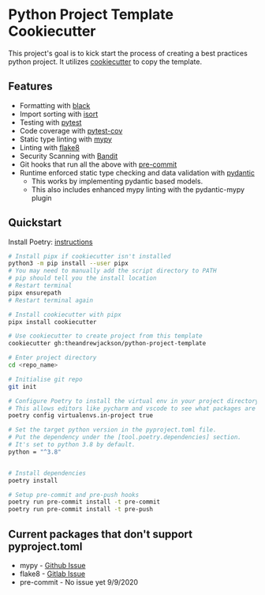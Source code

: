# Python Project Template Cookiecutter

This project's goal is to kick start the process of creating a best practices python project.
It utilizes [cookiecutter](https://github.com/audreyr/cookiecutter) to copy the template.

## Features

- Formatting with [black](https://github.com/psf/black)
- Import sorting with [isort](https://github.com/timothycrosley/isort)
- Testing with [pytest](https://docs.pytest.org/en/latest/)
- Code coverage with [pytest-cov](https://pytest-cov.readthedocs.io/en/latest/index.html)
- Static type linting with [mypy](http://mypy-lang.org/)
- Linting with [flake8](http://flake8.pycqa.org/en/latest/)
- Security Scanning with [Bandit](https://github.com/PyCQA/bandit)
- Git hooks that run all the above with [pre-commit](https://pre-commit.com/)
- Runtime enforced static type checking and data validation with [pydantic](https://pydantic-docs.helpmanual.io/)
    - This works by implementing pydantic based models.
    - This also includes enhanced mypy linting with the pydantic-mypy plugin

## Quickstart

Install Poetry: [instructions](https://python-poetry.org/docs/#installation)

```sh
# Install pipx if cookiecutter isn't installed
python3 -m pip install --user pipx
# You may need to manually add the script directory to PATH
# pip should tell you the install location
# Restart terminal
pipx ensurepath
# Restart terminal again

# Install cookiecutter with pipx
pipx install cookiecutter

# Use cookiecutter to create project from this template
cookiecutter gh:theandrewjackson/python-project-template

# Enter project directory
cd <repo_name>

# Initialise git repo
git init

# Configure Poetry to install the virtual env in your project directory.
# This allows editors like pycharm and vscode to see what packages are installed. Poetry defaults to false.
poetry config virtualenvs.in-project true

# Set the target python version in the pyproject.toml file.
# Put the dependency under the [tool.poetry.dependencies] section.
# It's set to python 3.8 by default.
python = "^3.8"


# Install dependencies
poetry install

# Setup pre-commit and pre-push hooks
poetry run pre-commit install -t pre-commit
poetry run pre-commit install -t pre-push
```


## Current packages that don't support pyproject.toml
- mypy - [Github Issue](https://github.com/python/mypy/issues/5205)
- flake8 - [Gitlab Issue](https://gitlab.com/pycqa/flake8/-/issues/428)
- pre-commit - No issue yet 9/9/2020
